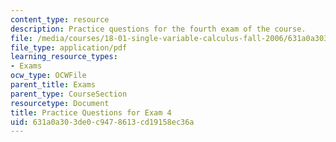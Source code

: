 ```yaml
---
content_type: resource
description: Practice questions for the fourth exam of the course.
file: /media/courses/18-01-single-variable-calculus-fall-2006/631a0a303de0c9478613cd19158ec36a_prexam4asol.pdf
file_type: application/pdf
learning_resource_types:
- Exams
ocw_type: OCWFile
parent_title: Exams
parent_type: CourseSection
resourcetype: Document
title: Practice Questions for Exam 4
uid: 631a0a30-3de0-c947-8613-cd19158ec36a
---
```

